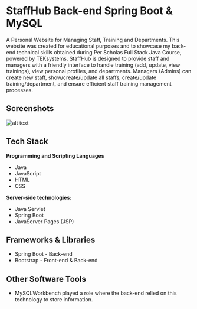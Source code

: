 
# StaffHub Back-end Spring Boot & MySQL

A Personal Website for Managing Staff, Training and Departments. This website was created for educational purposes and to showcase my back-end technical skills obtained during Per Scholas Full Stack Java Course, powered by TEKsystems. StaffHub is designed to provide staff and managers with a friendly interface to handle training (add, update, view trainings), view personal profiles, and departments. Managers (Admins) can create new staff, show/create/update all staffs, create/update training/department, and ensure efficient staff training management processes.


## Screenshots

![alt text](image.jpg)

## Tech Stack

**Programming and Scripting Languages** 
- Java
- JavaScript
- HTML
- CSS

**Server-side technologies:** 
- Java Servlet
- Spring Boot
- JavaServer Pages (JSP)


## Frameworks & Libraries

- Spring Boot - Back-end
- Bootstrap - Front-end & Back-end
## Other Software Tools

- MySQLWorkbench played a role where the back-end relied on this technology to store information.
